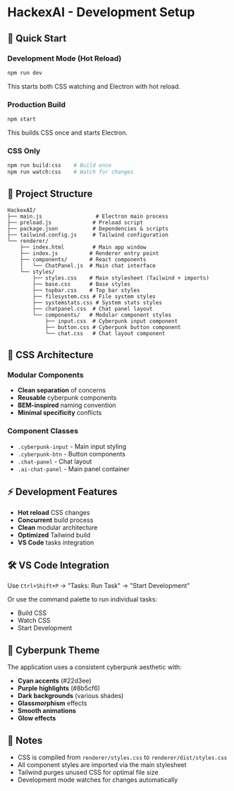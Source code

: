# HackexAI - Development Setup

## 🚀 Quick Start

### Development Mode (Hot Reload)
```bash
npm run dev
```
This starts both CSS watching and Electron with hot reload.

### Production Build
```bash
npm start
```
This builds CSS once and starts Electron.

### CSS Only
```bash
npm run build:css    # Build once
npm run watch:css    # Watch for changes
```

## 📁 Project Structure

```
HackexAI/
├── main.js                 # Electron main process
├── preload.js             # Preload script
├── package.json           # Dependencies & scripts
├── tailwind.config.js     # Tailwind configuration
└── renderer/
    ├── index.html         # Main app window
    ├── index.js          # Renderer entry point
    ├── components/       # React components
    │   └── ChatPanel.js  # Main chat interface
    └── styles/
        ├── styles.css    # Main stylesheet (Tailwind + imports)
        ├── base.css      # Base styles
        ├── topbar.css    # Top bar styles
        ├── filesystem.css # File system styles
        ├── systemstats.css # System stats styles
        ├── chatpanel.css  # Chat panel layout
        └── components/   # Modular component styles
            ├── input.css  # Cyberpunk input component
            ├── button.css # Cyberpunk button component
            └── chat.css   # Chat layout component
```

## 🎨 CSS Architecture

### Modular Components
- **Clean separation** of concerns
- **Reusable** cyberpunk components
- **BEM-inspired** naming convention
- **Minimal specificity** conflicts

### Component Classes
- `.cyberpunk-input` - Main input styling
- `.cyberpunk-btn` - Button components
- `.chat-panel` - Chat layout
- `.ai-chat-panel` - Main panel container

## ⚡ Development Features

- **Hot reload** CSS changes
- **Concurrent** build process
- **Clean** modular architecture
- **Optimized** Tailwind build
- **VS Code** tasks integration

## 🛠 VS Code Integration

Use `Ctrl+Shift+P` → "Tasks: Run Task" → "Start Development"

Or use the command palette to run individual tasks:
- Build CSS
- Watch CSS  
- Start Development

## 🎯 Cyberpunk Theme

The application uses a consistent cyberpunk aesthetic with:
- **Cyan accents** (#22d3ee)
- **Purple highlights** (#8b5cf6)
- **Dark backgrounds** (various shades)
- **Glassmorphism** effects
- **Smooth animations**
- **Glow effects**

## 📝 Notes

- CSS is compiled from `renderer/styles.css` to `renderer/dist/styles.css`
- All component styles are imported via the main stylesheet
- Tailwind purges unused CSS for optimal file size
- Development mode watches for changes automatically

